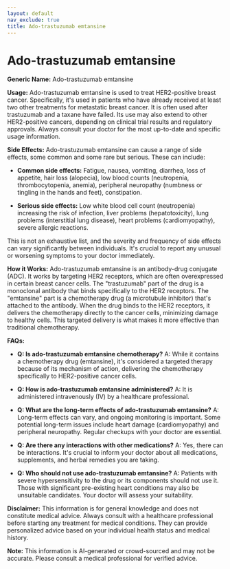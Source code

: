```yaml
---
layout: default
nav_exclude: true
title: Ado-trastuzumab emtansine
---
```


# Ado-trastuzumab emtansine

**Generic Name:** Ado-trastuzumab emtansine

**Usage:** Ado-trastuzumab emtansine is used to treat HER2-positive breast cancer.  Specifically, it's used in patients who have already received at least two other treatments for metastatic breast cancer.  It is often used after trastuzumab and a taxane have failed.  Its use may also extend to other HER2-positive cancers, depending on clinical trial results and regulatory approvals.  Always consult your doctor for the most up-to-date and specific usage information.


**Side Effects:**  Ado-trastuzumab emtansine can cause a range of side effects, some common and some rare but serious.  These can include:

* **Common side effects:**  Fatigue, nausea, vomiting, diarrhea, loss of appetite, hair loss (alopecia), low blood counts (neutropenia, thrombocytopenia, anemia), peripheral neuropathy (numbness or tingling in the hands and feet), constipation.

* **Serious side effects:**  Low white blood cell count (neutropenia) increasing the risk of infection, liver problems (hepatotoxicity), lung problems (interstitial lung disease), heart problems (cardiomyopathy), severe allergic reactions.

This is not an exhaustive list, and the severity and frequency of side effects can vary significantly between individuals.  It's crucial to report any unusual or worsening symptoms to your doctor immediately.


**How it Works:** Ado-trastuzumab emtansine is an antibody-drug conjugate (ADC).  It works by targeting HER2 receptors, which are often overexpressed in certain breast cancer cells.  The "trastuzumab" part of the drug is a monoclonal antibody that binds specifically to the HER2 receptors.  The "emtansine" part is a chemotherapy drug (a microtubule inhibitor) that's attached to the antibody.  When the drug binds to the HER2 receptors, it delivers the chemotherapy directly to the cancer cells, minimizing damage to healthy cells. This targeted delivery is what makes it more effective than traditional chemotherapy.


**FAQs:**

* **Q: Is ado-trastuzumab emtansine chemotherapy?** A:  While it contains a chemotherapy drug (emtansine), it's considered a targeted therapy because of its mechanism of action, delivering the chemotherapy specifically to HER2-positive cancer cells.

* **Q: How is ado-trastuzumab emtansine administered?** A: It is administered intravenously (IV) by a healthcare professional.

* **Q: What are the long-term effects of ado-trastuzumab emtansine?** A: Long-term effects can vary, and ongoing monitoring is important. Some potential long-term issues include heart damage (cardiomyopathy) and peripheral neuropathy.  Regular checkups with your doctor are essential.

* **Q: Are there any interactions with other medications?** A: Yes, there can be interactions. It's crucial to inform your doctor about all medications, supplements, and herbal remedies you are taking.

* **Q: Who should not use ado-trastuzumab emtansine?** A:  Patients with severe hypersensitivity to the drug or its components should not use it.  Those with significant pre-existing heart conditions may also be unsuitable candidates. Your doctor will assess your suitability.


**Disclaimer:** This information is for general knowledge and does not constitute medical advice. Always consult with a healthcare professional before starting any treatment for medical conditions. They can provide personalized advice based on your individual health status and medical history.


**Note:** This information is AI-generated or crowd-sourced and may not be accurate. Please consult a medical professional for verified advice.